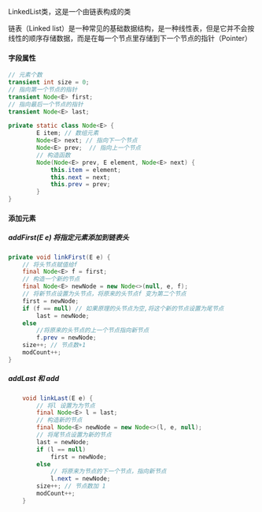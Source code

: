 LinkedList类，这是一个由链表构成的类 

链表（Linked list）是一种常见的基础数据结构，是一种线性表，但是它并不会按线性的顺序存储数据，而是在每一个节点里存储到下一个节点的指针（Pointer）

#### 字段属性

```java
// 元素个数
transient int size = 0;
// 指向第一个节点的指针
transient Node<E> first;
// 指向最后一个节点的指针
transient Node<E> last;

private static class Node<E> {
        E item; // 数组元素
        Node<E> next; // 指向下一个节点
        Node<E> prev;  // 指向上一个节点
        // 构造函数
        Node(Node<E> prev, E element, Node<E> next) {
            this.item = element;
            this.next = next;
            this.prev = prev;
        }
}
```

#### 添加元素

##### addFirst(E e) 将指定元素添加到链表头

```java
private void linkFirst(E e) {
    // 将头节点赋值给f
    final Node<E> f = first;
    // 构造一个新的节点
    final Node<E> newNode = new Node<>(null, e, f);
    // 将新节点设置为头节点，将原来的头节点f 变为第二个节点
    first = newNode;
    if (f == null) // 如果原理的头节点为空,将这个新的节点设置为尾节点
        last = newNode;
    else
        //将原来的头节点的上一个节点指向新节点
        f.prev = newNode;
    size++; // 节点数+1
    modCount++;
}
```

##### addLast 和 add

```java
    void linkLast(E e) {
        // 将l 设置为为节点
        final Node<E> l = last;
        // 构造新的节点
        final Node<E> newNode = new Node<>(l, e, null);
        // 将尾节点设置为新的节点
        last = newNode;
        if (l == null)
            first = newNode;
        else
            // 将原来为节点的下一个节点，指向新节点
            l.next = newNode;
        size++; // 节点数加 1 
        modCount++;
    }

```

